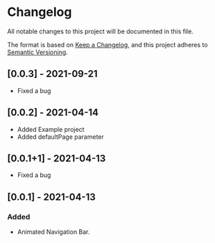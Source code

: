 # Changelog

All notable changes to this project will be documented in this file.

The format is based on [Keep a Changelog](https://keepachangelog.com/en/1.0.0/),
and this project adheres to [Semantic Versioning](https://semver.org/spec/v2.0.0.html).

## [0.0.3] - 2021-09-21
- Fixed a bug

## [0.0.2] - 2021-04-14

- Added Example project
- Added defaultPage parameter

## [0.0.1+1] - 2021-04-13

- Fixed a bug

## [0.0.1] - 2021-04-13

### Added

- Animated Navigation Bar.

